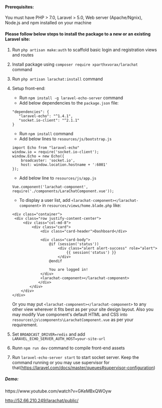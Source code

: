 <h4>Prerequisites:</h4>
You must have PHP > 7.0, Laravel > 5.0, Web server (Apache/Ngnix), Node.js and npm installed on your machine

<h4>Please follow below steps to install the package to a new or an existing Laravel site:</h4>

1. Run `php artisan make:auth` to scaffold basic login and registration views and routes

2. Install package using `composer require xparthxvorax/larachat` command

3. Run `php artisan larachat:install` command

4. Setup front-end:
   - Run `npm install -g laravel-echo-server` command
   - Add below dependencies to the `package.json` file:
   ```
   "dependencies": {
      "laravel-echo": "^1.4.1",
      "socket.io-client": "^2.1.1"
   }
   ```
   - Run `npm install` command
   - Add below lines to `resources/js/bootstrap.js`
   ```
   import Echo from "laravel-echo"
   window.io = require('socket.io-client');
   window.Echo = new Echo({
       broadcaster: 'socket.io',
       host: window.location.hostname + ':6001'
   });
   ```
   - Add below line to `resources/js/app.js`
   ```
   Vue.component('larachat-component', require('./components/LaraChatComponent.vue'));
   ```
   - To display a user list, add `<larachat-component></larachat-component>` in `resources/views/home.blade.php` like:
   ```
   <div class="container">
    <div class="row justify-content-center">
        <div class="col-md-8">
            <div class="card">
                <div class="card-header">Dashboard</div>

                <div class="card-body">
                    @if (session('status'))
                        <div class="alert alert-success" role="alert">
                            {{ session('status') }}
                        </div>
                    @endif

                    You are logged in!
                </div>
                <larachat-component></larachat-component>
               </div>
           </div>
       </div>
   </div>
   ```
      Or you may put `<larachat-component></larachat-component>` to any other view wherever it fits best as per your site design layout.       Also you may modify Vue component's default HTML and CSS into `resources\js\components\LarachatComponent.vue` as per your               requirement.

5. Set `BROADCAST_DRIVER=redis` and add `LARAVEL_ECHO_SERVER_AUTH_HOST=your-site-url`

6. Runn `npm run dev` command to compile front-end assets 

7. Run `laravel-echo-server start` to start socket server. Keep the command running or you may use supervisor for that(https://laravel.com/docs/master/queues#supervisor-configuration)

<h5>Demo:</h5>
https://www.youtube.com/watch?v=GKeMBxQWOyw

http://52.66.210.249/larachat/public/
